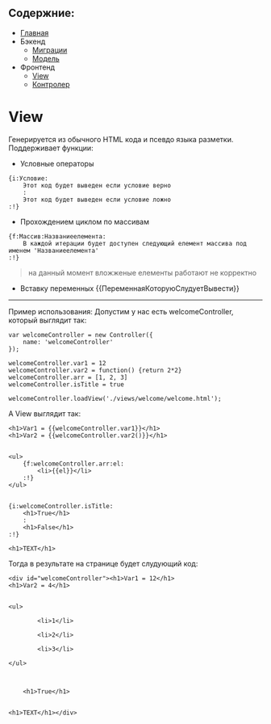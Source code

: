 ## Содержние:
- [Главная]()
- Бэкенд
    - [Миграции](server/migrations)
    - [Модель](server/models)
- Фронтенд
    - [View](client/views)
    - [Контролер](client/js/controllers)

# View
Генерируется из обычного HTML кода и псевдо языка разметки.
Поддерживает функции:
- Условные операторы
```
{i:Условие:
    Этот код будет выведен если условие верно
    :
    Этот код будет выведен если условие ложно
:!}
```
- Прохождением циклом по массивам
```
{f:Массив:Названиеелемента:
    В каждой итерации будет доступен следующий елемент массива под именем 'Названиеелемента'
:!}
```
> на данный момент вложженые елементы работают не корректно
- Вставку переменных
{{ПеременнаяКоторуюСлудуетВывести}}

----

Пример использования:
Допустим у нас есть welcomeController, который выглядит так:
```
var welcomeController = new Controller({
    name: 'welcomeController'
});

welcomeController.var1 = 12
welcomeController.var2 = function() {return 2*2}
welcomeController.arr = [1, 2, 3]
welcomeController.isTitle = true

welcomeController.loadView('./views/welcome/welcome.html');
```
А View выглядит так:
```
<h1>Var1 = {{welcomeController.var1}}</h1>
<h1>Var2 = {{welcomeController.var2()}}</h1>


<ul>
    {f:welcomeController.arr:el:
        <li>{{el}}</li>
    :!}
</ul>


{i:welcomeController.isTitle:
    <h1>True</h1>
    :
    <h1>False</h1>
:!}

<h1>TEXT</h1>
```

Тогда в результате на странице будет слудующий код:
```
<div id="welcomeController"><h1>Var1 = 12</h1>
<h1>Var2 = 4</h1>


<ul>
    
        <li>1</li>
    
        <li>2</li>
    
        <li>3</li>
    
</ul>



    <h1>True</h1>
    

<h1>TEXT</h1></div>
```